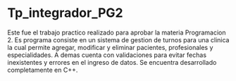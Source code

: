 # Tp_integrador_PG2

Este fue el trabajo practico realizado para aprobar la materia Programacion 2. Es programa consiste en un sistema de gestion de turnos para una clinica la cual permite agregar, modificar y eliminar pacientes, profesionales y especialidades. A demas cuenta con validaciones para evitar fechas inexistentes y errores en el ingreso de datos. Se encuentra desarrollado completamente en C++.
